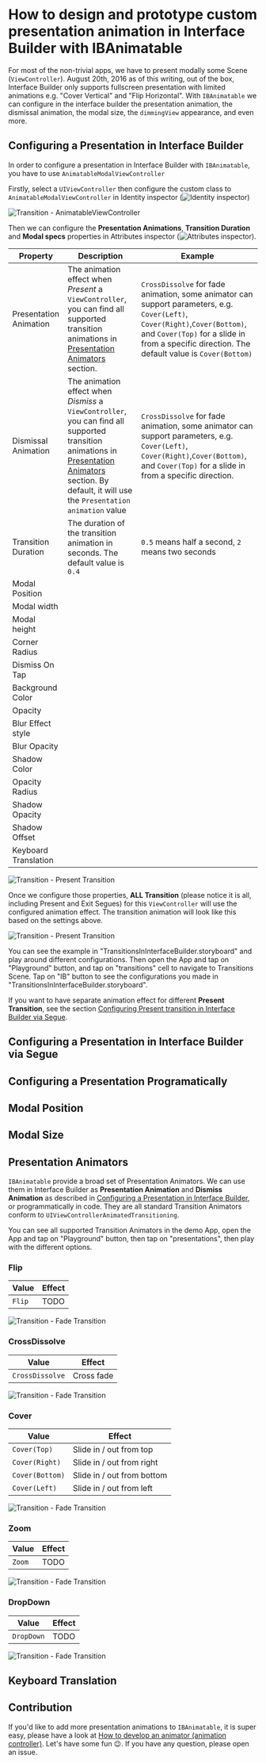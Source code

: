 # How to design and prototype custom presentation animation in Interface Builder with IBAnimatable

For most of the non-trivial apps, we have to present modally some Scene (`ViewController`). August 20th, 2016 as of this writing, out of the box, Interface Builder only supports fullscreen presentation with limited animations e.g. "Cover Vertical" and "Flip Horizontal". With `IBAnimatable` we can configure in the interface builder the presentation animation, the dismissal animation, the modal size, the `dimmingView` appearance, and even more.


## Configuring a Presentation in Interface Builder

In order to configure a presentation in Interface Builder with `IBAnimatable`, you have to use `AnimatableModalViewController`

Firstly, select a `UIViewController` then configure the custom class to `AnimatableModalViewController` in Identity inspector (![Identity inspector](https://raw.githubusercontent.com/IBAnimatable/IBAnimatable-Misc/master/IBAnimatable/IdentityInspector.png))

![Transition - AnimatableViewController](https://raw.githubusercontent.com/IBAnimatable/IBAnimatable-Misc/master/IBAnimatable/PresentationUsingAnimatableViewController.png)

Then we can configure the **Presentation Animations**, **Transition Duration** and **Modal specs** properties in Attributes inspector (![Attributes inspector](https://raw.githubusercontent.com/IBAnimatable/IBAnimatable-Misc/master/IBAnimatable/AttributesInspector.png)). 

| Property | Description | Example |
| ------------- | ------------- | ------------- |
| Presentation Animation | The animation effect when *Present* a `ViewController`, you can find all supported transition animations in [Presentation Animators](#presentation-animators) section. | `CrossDissolve` for fade animation, some animator can support parameters, e.g. `Cover(Left)`, `Cover(Right)`,`Cover(Bottom)`, and `Cover(Top)` for a slide in from a specific direction. The default value is `Cover(Bottom)` |
| Dismissal Animation | The animation effect when *Dismiss* a `ViewController`, you can find all supported transition animations in [Presentation Animators](#presentation-animators) section. By default, it will use the `Presentation animation` value | `CrossDissolve` for fade animation, some animator can support parameters, e.g. `Cover(Left)`, `Cover(Right)`,`Cover(Bottom)`, and `Cover(Top)` for a slide in from a specific direction. |
| Transition Duration | The duration of the transition animation in seconds. The default value is `0.4` | `0.5` means half a second, `2` means two seconds |
| Modal Position |   |  |
| Modal width |   |  |
| Modal height |   |  |
| Corner Radius |   |  |
| Dismiss On Tap |   |  |
| Background Color |   |  |
| Opacity |   |  |
| Blur Effect style |   |  |
| Blur Opacity |   |  |
| Shadow Color |   |  |
| Opacity Radius |   |  |
| Shadow Opacity |   |  |
| Shadow Offset |   |  |
| Keyboard Translation |   |  |

![Transition - Present Transition](https://raw.githubusercontent.com/IBAnimatable/IBAnimatable-Misc/master/IBAnimatable/PresentTransitionAnimation.png)

Once we configure those properties, **ALL Transition** (please notice it is all, including Present and Exit Segues) for this `ViewController` will use the configured animation effect. The transition animation will look like this based on the settings above. 

![Transition - Present Transition](https://raw.githubusercontent.com/IBAnimatable/IBAnimatable-Misc/master/IBAnimatable/PresentTransition.gif)

You can see the example in "TransitionsInInterfaceBuilder.storyboard" and play around different configurations. Then open the App and tap on "Playground" button, and tap on "transitions" cell to navigate to Transitions Scene. Tap on "IB" button to see the configurations you made in "TransitionsInInterfaceBuilder.storyboard".

If you want to have separate animation effect for different **Present Transition**, see the section [Configuring Present transition in Interface Builder via Segue](#configuring-present-transition-in-interface-builder-via-segue).

## Configuring a Presentation in Interface Builder via Segue

<!--In some case, we may want to have different animation effect for various **Present Transition**. `IBAnimatable` provides a set of custom Segues to support that. You can find all supported Segues in [Segues](#segues) section.

To use custom Segue, we can **control drag** from one `ViewController` to another `ViewController`, then select a custom Segue e.g. "present portal with dismiss interaction". Because Interface Builder doesn't support `@IBInspectable` for Segue, we are not able to change the transition direction, duration and dismissal gesture. There are one or two Segues for each **Transition Animator**. One is without dismissal interaction, and one's with (if this transition animator has interactive dismissal gesture). For example, for `PortalAnimator`, we have "present portal" for **Portal animation** without dismissal interaction, and have "present portal with dismiss interaction" for **Portal animation** with default dismissal interaction, which is `Pinch(Close)`. 

![Transition - Present Transition via Segue](https://raw.githubusercontent.com/IBAnimatable/IBAnimatable-Misc/master/IBAnimatable/PresentTransitionViaSegue.png)

After we select "present portal with dismiss interaction", we need to check the **Module** in Attributes inspector (![Attributes inspector](https://raw.githubusercontent.com/IBAnimatable/IBAnimatable-Misc/master/IBAnimatable/AttributesInspector.png)). The App may crash if the field is empty. It probably is a bug of Interface Builder. To fix it just simply click on the **Module** field and hit enter, it should show **IBAnimatable**. If everything is ready, we can see the transition animation like this as below. We can have more than one Segue within the same ViewController. They will have different transition animation based on the selected Segue.

![Transition - Present Transition via Segue](https://raw.githubusercontent.com/IBAnimatable/IBAnimatable-Misc/master/IBAnimatable/PresentTransitionViaSegue.gif)

You can see the example in "Presentations.storyboard" and play around with the different configurations.-->

## Configuring a Presentation Programatically

## Modal Position

## Modal Size

## Presentation Animators

`IBAnimatable` provide a broad set of Presentation Animators. We can use them in Interface Builder as **Presentation Animation** and **Dismiss Animation** as described in [Configuring a Presentation in Interface Builder](#configuring-a-presentation-in-interface-builder), or programmatically in code. They are all standard Transition Animators conform to `UIViewControllerAnimatedTransitioning`.

You can see all supported Transition Animators in the demo App, open the App and tap on "Playground" button, then tap on "presentations", then play with the different options.

### Flip

| Value | Effect |
| ------------- | ------------- |
| `Flip ` | TODO |

![Transition - Fade Transition](https://raw.githubusercontent.com/IBAnimatable/IBAnimatable-Misc/master/IBAnimatable/FadeTransition.gif)

### CrossDissolve

| Value | Effect |
| ------------- | ------------- |
| `CrossDissolve` | Cross fade |

![Transition - Fade Transition](https://raw.githubusercontent.com/IBAnimatable/IBAnimatable-Misc/master/IBAnimatable/FadeTransition.gif)

### Cover

| Value | Effect |
| ------------- | ------------- |
| `Cover(Top)` | Slide in / out from top |
| `Cover(Right)` | Slide in / out from right |
| `Cover(Bottom)` | Slide in / out from bottom |
| `Cover(Left)` | Slide in / out from left |

![Transition - Fade Transition](https://raw.githubusercontent.com/IBAnimatable/IBAnimatable-Misc/master/IBAnimatable/FadeTransition.gif)

### Zoom

| Value | Effect |
| ------------- | ------------- |
| `Zoom` | TODO |

![Transition - Fade Transition](https://raw.githubusercontent.com/IBAnimatable/IBAnimatable-Misc/master/IBAnimatable/FadeTransition.gif)

### DropDown

| Value | Effect |
| ------------- | ------------- |
| `DropDown` | TODO |

![Transition - Fade Transition](https://raw.githubusercontent.com/IBAnimatable/IBAnimatable-Misc/master/IBAnimatable/FadeTransition.gif)

## Keyboard Translation

## Contribution

If you'd like to add more presentation animations to `IBAnimatable`, it is super easy, please have a look at [How to develop an animator (animation controller)](https://github.com/IBAnimatable/IBAnimatable/wiki/How-to-develop-an-animator-(animation-controller)). Let's have some fun 😉. If you have any question, please open an issue. 